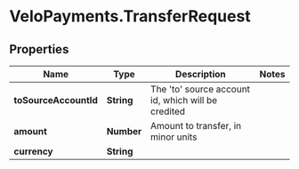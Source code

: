# VeloPayments.TransferRequest

## Properties

Name | Type | Description | Notes
------------ | ------------- | ------------- | -------------
**toSourceAccountId** | **String** | The &#39;to&#39; source account id, which will be credited | 
**amount** | **Number** | Amount to transfer, in minor units | 
**currency** | **String** |  | 


